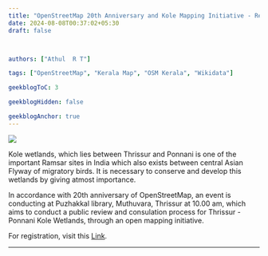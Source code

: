 ```yaml
---
title: "OpenStreetMap 20th Anniversary and Kole Mapping Initiative - Review and Consultation"
date: 2024-08-08T00:37:02+05:30
draft: false



authors: ["Athul  R T"]

tags: ["OpenStreetMap", "Kerala Map", "OSM Kerala", "Wikidata"]

geekblogToC: 3

geekblogHidden: false

geekblogAnchor: true
---
```


![](../kole_event.png)

Kole wetlands, which lies between Thrissur and Ponnani is one of the important Ramsar sites in India which also exists between central Asian Flyway of migratory birds. It is necessary to conserve and develop this wetlands by giving atmost importance.

In accordance with 20th anniversary of OpenStreetMap, an event is conducting at Puzhakkal library, Muthuvara, Thrissur at 10.00 am, which aims to conduct a public review and consulation process for Thrissur - Ponnani Kole Wetlands, through an open mapping initiative. 

For registration, visit this [Link](https://osmcal.org/event/3043/).

---
